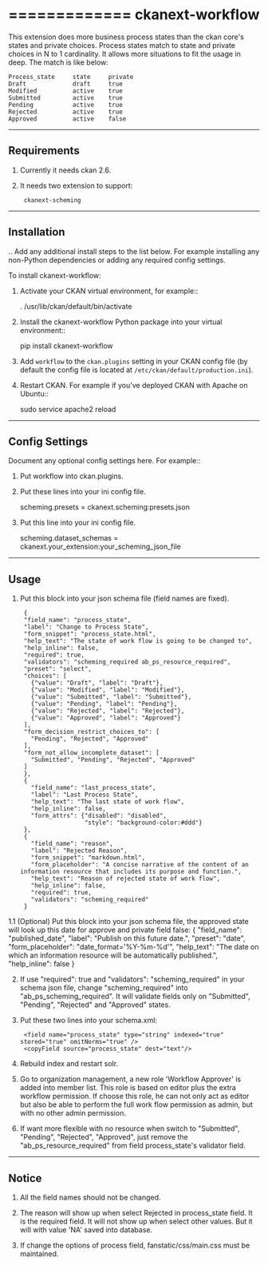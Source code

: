 =============
ckanext-workflow
=============

This extension does more business process states than the ckan core's states and
private choices. Process states match to state and private choices in N to 1 cardinality.
It allows more situations to fit the usage in deep. The match is like below:

    Process_state     state     private
    Draft             draft     true
    Modified          active    true
    Submitted         active    true
    Pending           active    true
    Rejected          active    true
    Approved          active    false


------------
Requirements
------------

1. Currently it needs ckan 2.6.

2. It needs two extension to support:
    
        ckanext-scheming



------------
Installation
------------

.. Add any additional install steps to the list below.
   For example installing any non-Python dependencies or adding any required
   config settings.

To install ckanext-workflow:

1. Activate your CKAN virtual environment, for example::

     . /usr/lib/ckan/default/bin/activate

2. Install the ckanext-workflow Python package into your virtual environment::

     pip install ckanext-workflow

3. Add ``workflow`` to the ``ckan.plugins`` setting in your CKAN
   config file (by default the config file is located at
   ``/etc/ckan/default/production.ini``).

4. Restart CKAN. For example if you've deployed CKAN with Apache on Ubuntu::

     sudo service apache2 reload


---------------
Config Settings
---------------

Document any optional config settings here. For example::

1. Put workflow into ckan.plugins.

2. Put these lines into your ini config file.
   
    scheming.presets = ckanext.scheming:presets.json
  

3. Put this line into your ini config file.

    scheming.dataset_schemas =  ckanext.your_extension:your_scheming_json_file


------
Usage
------

1. Put this block into your json schema file (field names are fixed).

        {
        "field_name": "process_state",
        "label": "Change to Process State",
        "form_snippet": "process_state.html",
        "help_text": "The state of work flow is going to be changed to",
        "help_inline": false,
        "required": true,
        "validators": "scheming_required ab_ps_resource_required",
        "preset": "select",
        "choices": [
          {"value": "Draft", "label": "Draft"},
          {"value": "Modified", "label": "Modified"},
          {"value": "Submitted", "label": "Submitted"},
          {"value": "Pending", "label": "Pending"},
          {"value": "Rejected", "label": "Rejected"},
          {"value": "Approved", "label": "Approved"}
        ],
        "form_decision_restrict_choices_to": [
          "Pending", "Rejected", "Approved"
        ],
        "form_not_allow_incomplete_dataset": [
          "Submitted", "Pending", "Rejected", "Approved"
        ]
        },
        {
          "field_name": "last_process_state",
          "label": "Last Process State",
          "help_text": "The last state of work flow",
          "help_inline": false,
          "form_attrs": {"disabled": "disabled",
                         "style": "background-color:#ddd"}
        },
        {
          "field_name": "reason",
          "label": "Rejected Reason",
          "form_snippet": "markdown.html",
          "form_placeholder": "A concise narrative of the content of an information resource that includes its purpose and function.",
          "help_text": "Reason of rejected state of work flow",
          "help_inline": false,
          "required": true,
          "validators": "scheming_required" 
        }

1.1  (Optional) Put this block into your json schema file, the approved state will look up this date for approve and private field false:
        {
          "field_name": "published_date",
          "label": "Publish on this future date.",
          "preset": "date",
          "form_placeholder": "date_format='%Y-%m-%d'",
          "help_text": "The date on which an information resource will be automatically published.",
          "help_inline": false
        }

2. If use "required": true and "validators": "scheming_required" in your schema json file, change 
"scheming_required" into "ab_ps_scheming_required". It will validate fields only on "Submitted", 
"Pending", "Rejected" and "Approved" states.


3. Put these two lines into your schema.xml:
    
        <field name="process_state" type="string" indexed="true" stored="true" omitNorms="true" />
        <copyField source="process_state" dest="text"/>


4. Rebuild index and restart solr.


5. Go to organization management, a new role 'Workflow Approver' is added into member list. This role 
is based on editor plus the extra workflow permission. If choose this role, he can not only act as editor 
but also be able to perform the full work flow permission as admin, but with no other admin permission. 


6. If want more flexible with no resource when switch to "Submitted", "Pending", "Rejected", "Approved",
just remove the "ab_ps_resource_required" from field process_state's validator field.



--------
Notice
--------

1. All the field names should not be changed.

2. The reason will show up when select Rejected in process_state field. It is the required field. 
It will not show up when select other values. But it will with value 'NA' saved into database.

3. If change the options of process field, fanstatic/css/main.css must be maintained.





